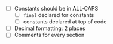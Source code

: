 - [ ] Constants should be in ALL-CAPS
  - [ ] `final` declared for constants
  - [ ] constants declared at top of code
- [ ] Decimal formatting: 2 places
- [ ] Comments for every section
